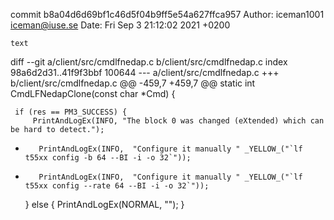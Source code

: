 commit b8a04d6d69bf1c46d5f04b9ff5e54a627ffca957
Author: iceman1001 <iceman@iuse.se>
Date:   Fri Sep 3 21:12:02 2021 +0200

    text

diff --git a/client/src/cmdlfnedap.c b/client/src/cmdlfnedap.c
index 98a6d2d31..41f9f3bbf 100644
--- a/client/src/cmdlfnedap.c
+++ b/client/src/cmdlfnedap.c
@@ -459,7 +459,7 @@ static int CmdLFNedapClone(const char *Cmd) {
 
     if (res == PM3_SUCCESS) {
         PrintAndLogEx(INFO, "The block 0 was changed (eXtended) which can be hard to detect.");
-        PrintAndLogEx(INFO,  "Configure it manually " _YELLOW_("`lf t55xx config -b 64 --BI -i -o 32`"));
+        PrintAndLogEx(INFO,  "Configure it manually " _YELLOW_("`lf t55xx config --rate 64 --BI -i -o 32`"));
     } else {
         PrintAndLogEx(NORMAL, "");
     }
